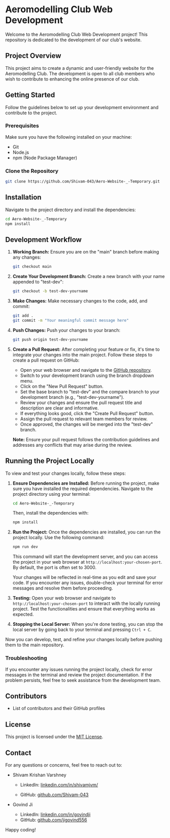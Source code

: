 # Aeromodelling Club Web Development

Welcome to the Aeromodelling Club Web Development project! This repository is dedicated to the development of our club's website.

## Project Overview

This project aims to create a dynamic and user-friendly website for the Aeromodelling Club. The development is open to all club members who wish to contribute to enhancing the online presence of our club.

## Getting Started

Follow the guidelines below to set up your development environment and contribute to the project.

### Prerequisites

Make sure you have the following installed on your machine:

- Git
- Node.js
- npm (Node Package Manager)

### Clone the Repository

```bash
git clone https://github.com/Shivam-043/Aero-Website-_-Temporary.git
```

## Installation

Navigate to the project directory and install the dependencies:

```bash
cd Aero-Website-_-Temporary
npm install
```

## Development Workflow

1. **Working Branch:**
   Ensure you are on the "main" branch before making any changes:

   ```bash
   git checkout main
   ```

2. **Create Your Development Branch:**
   Create a new branch with your name appended to "test-dev":
   ```bash
   git checkout -b test-dev-yourname
   ```
3. **Make Changes:**
   Make necessary changes to the code, add, and commit:
   ```bash
   git add .
   git commit -m "Your meaningful commit message here"
   ```
4. **Push Changes:**
   Push your changes to your branch:
   ```bash
   git push origin test-dev-yourname
   ```
5. **Create a Pull Request:**
   After completing your feature or fix, it's time to integrate your changes into the main project. Follow these steps to create a pull request on GitHub:

   - Open your web browser and navigate to the [GitHub repository](https://github.com/Shivam-043/Aero-Website-_-Temporary).
   - Switch to your development branch using the branch dropdown menu.
   - Click on the "New Pull Request" button.
   - Set the base branch to "test-dev" and the compare branch to your development branch (e.g., "test-dev-yourname").
   - Review your changes and ensure the pull request title and description are clear and informative.
   - If everything looks good, click the "Create Pull Request" button.
   - Assign the pull request to relevant team members for review.
   - Once approved, the changes will be merged into the "test-dev" branch.

   **Note:** Ensure your pull request follows the contribution guidelines and addresses any conflicts that may arise during the review.

## Running the Project Locally

To view and test your changes locally, follow these steps:

1. **Ensure Dependencies are Installed:**
   Before running the project, make sure you have installed the required dependencies. Navigate to the project directory using your terminal:

   ```bash
   cd Aero-Website-_-Temporary
   ```

   Then, install the dependencies with:

   ```bash
   npm install
   ```

2. **Run the Project:**
   Once the dependencies are installed, you can run the project locally. Use the following command:

   ```bash
   npm run dev
   ```

   This command will start the development server, and you can access the project in your web browser at `http://localhost:your-chosen-port`. By default, the port is often set to 3000.

   Your changes will be reflected in real-time as you edit and save your code. If you encounter any issues, double-check your terminal for error messages and resolve them before proceeding.

3. **Testing:**
   Open your web browser and navigate to `http://localhost:your-chosen-port` to interact with the locally running project. Test the functionalities and ensure that everything works as expected.

4. **Stopping the Local Server:**
   When you're done testing, you can stop the local server by going back to your terminal and pressing `Ctrl + C`.

Now you can develop, test, and refine your changes locally before pushing them to the main repository.

### Troubleshooting

If you encounter any issues running the project locally, check for error messages in the terminal and review the project documentation. If the problem persists, feel free to seek assistance from the development team.

## Contributors

- List of contributors and their GitHub profiles

## License

This project is licensed under the [MIT License](LICENSE).

## Contact

For any questions or concerns, feel free to reach out to:

- Shivam Krishan Varshney
  - LinkedIn: [linkedin.com/in/shivamjvm/](https://www.linkedin.com/in/shivamjvm/)

  - GitHub: [github.com/Shivam-043](https://github.com/Shivam-043)

- Govind Ji
  - LinkedIn: [linkedin.com/in/govindji](https://linkedin.com/in/govindji)
  - GitHub: [github.com/jigovind556](https://github.com/jigovind556)

Happy coding!

